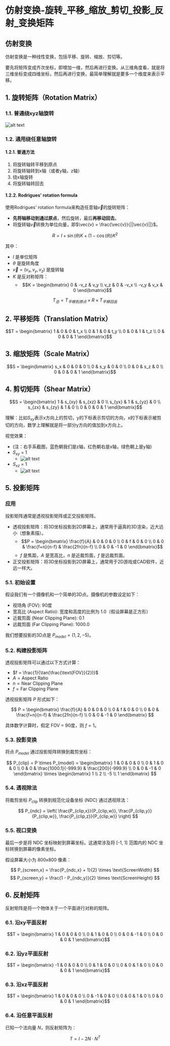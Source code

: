 # 仿射变换-旋转_平移_缩放_剪切_投影_反射_变换矩阵

## 仿射变换

仿射变换是一种线性变换，包括平移、旋转、缩放、剪切等。

要先将矩阵变成齐次坐标，即增加一维，然后再进行变换。从三维角度看，就是将三维坐标变成四维坐标，然后再进行变换，最简单理解就是要多一个维度来表示平移。

## 1. 旋转矩阵（Rotation Matrix）

### 1.1. 普通绕xyz轴旋转

![alt text](_attachments/旋转_平移_缩放_剪切_投影_反射_变换矩阵/image.png)

### 1.2. 通用绕任意轴旋转

#### 1.2.1. 普通方法
1. 将旋转轴转平移到原点
2. 将旋转轴转到x轴（或者y轴，z轴）
3. 绕x轴旋转
4. 将旋转轴转回去

#### 1.2.2. Rodrigues' rotation formula
使用Rodrigues' rotation formula来构造任意轴$\vec{v}$的旋转矩阵：

* **先将轴移动到通过原点**，然后旋转，最后**再移动回去**。
* 将旋转轴$\vec{v}$转换为单位向量，即$\vec{v} = \frac{\vec{v}}{||\vec{v}||}$。

$$R = I + \sin(\theta)K + (1 - \cos(\theta))K^2$$

其中：
* $I$ 是单位矩阵
* $\theta$ 是旋转角度
* $\vec{v} = (v_x, v_y, v_z)$ 是旋转轴
* $K$ 是反对称矩阵：
  * $$K = \begin{bmatrix} 0 & -v_z & v_y \\ v_z & 0 & -v_x \\ -v_y & v_x & 0 \end{bmatrix}$$

$$T_总 = T_{平移到原点} \times R \times T_{平移回去}$$

## 2. 平移矩阵（Translation Matrix）

$$T = \begin{bmatrix} 1 & 0 & 0 & t_x \\ 0 & 1 & 0 & t_y \\ 0 & 0 & 1 & t_z \\ 0 & 0 & 0 & 1 \end{bmatrix}$$

## 3. 缩放矩阵（Scale Matrix）

$$S = \begin{bmatrix} s_x & 0 & 0 & 0 \\ 0 & s_y & 0 & 0 \\ 0 & 0 & s_z & 0 \\ 0 & 0 & 0 & 1 \end{bmatrix}$$

## 4. 剪切矩阵（Shear Matrix）

$$S = \begin{bmatrix} 1 & s_{xy} & s_{xz} & 0 \\ s_{yx} & 1 & s_{yz} & 0 \\ s_{zx} & s_{zy} & 1 & 0 \\ 0 & 0 & 0 & 1 \end{bmatrix}$$

理解：比如$S_{xy}$表示x方向上的剪切，y的下标表示剪切的方向，x的下标表示被剪切的方向，数学上理解就是将一部分y方向的值加到x方向上。

视觉效果：
* (注：右手系截图，蓝色朝我们是z轴，红色朝右是x轴，绿色朝上是y轴)
* $S_{xy}$ = 1
  * ![alt text](_attachments/旋转_平移_缩放_剪切_投影_反射_变换矩阵/image-1.png)
* $S_{xz}$ = 1
  * ![alt text](_attachments/旋转_平移_缩放_剪切_投影_反射_变换矩阵/image-2.png)


## 5. 投影矩阵

### 应用

投影矩阵通常是透视投影矩阵或正交投影矩阵。

- 透视投影矩阵：将3D坐标投影到2D屏幕上，通常用于逼真的3D渲染，近大远小（想象素描）。
  - $$P = \begin{bmatrix} \frac{f}{A} & 0 & 0 & 0 \\ 0 & f & 0 & 0 \\ 0 & 0 & \frac{f+n}{n-f} & \frac{2fn}{n-f} \\ 0 & 0 & -1 & 0 \end{bmatrix}$$
  - $f$ 是焦距，$A$ 是宽高比，$n$ 是近裁剪面，$f$ 是远裁剪面。
- 正交投影矩阵：将3D坐标投影到2D屏幕上，通常用于2D游戏或CAD软件，近远一样大。

### 5.1. 初始设置
假设我们有一个摄像机和一个简单的3D点。摄像机的参数设定如下：

- 视场角 (FOV): 90度
- 宽高比 (Aspect Ratio): 宽度和高度的比例为 1.0（假设屏幕是正方形）
- 近裁剪面 (Near Clipping Plane): 0.1
- 远裁剪面 (Far Clipping Plane): 1000.0

我们想要投影的3D点是 $P_{model} = (1, 2, -5)$。

### 5.2. 构建投影矩阵
透视投影矩阵可以通过以下方式计算：
- $f = \frac{1}{\tan(\frac{\text{FOV}}{2})}$
- $A = \text{Aspect Ratio}$
- $n = \text{Near Clipping Plane}$
- $f = \text{Far Clipping Plane}$

透视投影矩阵 $P$ 形式如下：

$$
P = \begin{bmatrix}
\frac{f}{A} & 0 & 0 & 0 \\
0 & f & 0 & 0 \\
0 & 0 & \frac{f+n}{n-f} & \frac{2fn}{n-f} \\
0 & 0 & -1 & 0
\end{bmatrix}
$$

具体数字计算时，假定 FOV = 90度，则 $f = 1$。

### 5.3. 投影变换
将点 $P_{model}$ 通过投影矩阵转换到裁剪坐标：

$$
P_{clip} = P \times P_{model} = \begin{bmatrix}
1 & 0 & 0 & 0 \\
0 & 1 & 0 & 0 \\
0 & 0 & \frac{1000.1}{-999.9} & \frac{200}{-999.9} \\
0 & 0 & -1 & 0
\end{bmatrix} \times \begin{bmatrix}
1 \\
2 \\
-5 \\
1
\end{bmatrix}
$$

### 5.4. 透视除法
将裁剪坐标 $P_{clip}$ 转换到规范化设备坐标 (NDC) 通过透视除法：

$$
P_{ndc} = \left( \frac{P_{clip,x}}{P_{clip,w}}, \frac{P_{clip,y}}{P_{clip,w}}, \frac{P_{clip,z}}{P_{clip,w}} \right)
$$

### 5.5. 视口变换
最后一步是将 NDC 坐标映射到屏幕坐标。这通常涉及将 [-1, 1] 范围内的 NDC 坐标转换到屏幕的像素坐标。

假设屏幕大小为 800x800 像素：

$$
P_{screen,x} = \frac{P_{ndc,x} + 1}{2} \times \text{ScreenWidth}
$$
$$
P_{screen,y} = \frac{1 - P_{ndc,y}}{2} \times \text{ScreenHeight}
$$

## 6. 反射矩阵

反射矩阵是将一个物体关于一个平面进行对称的矩阵。

### 6.1. 沿xy平面反射

$$T = \begin{bmatrix} 1 & 0 & 0 & 0 \\ 0 & 1 & 0 & 0 \\ 0 & 0 & -1 & 0 \\ 0 & 0 & 0 & 1 \end{bmatrix}$$

### 6.2. 沿yz平面反射

$$T = \begin{bmatrix} -1 & 0 & 0 & 0 \\ 0 & 1 & 0 & 0 \\ 0 & 0 & 1 & 0 \\ 0 & 0 & 0 & 1 \end{bmatrix}$$

### 6.3. 沿xz平面反射

$$T = \begin{bmatrix} 1 & 0 & 0 & 0 \\ 0 & -1 & 0 & 0 \\ 0 & 0 & 1 & 0 \\ 0 & 0 & 0 & 1 \end{bmatrix}$$

### 6.4. 沿任意平面反射

已知一个法向量 $N$，则反射矩阵为：

$$T = I - 2N \cdot N^T$$